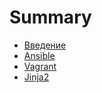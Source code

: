 # Summary

* [Введение](README.md)
* [Ansible](ansible/README.md)
* [Vagrant](vagrant/README.md)
* [Jinja2](jinja2/README.md)
